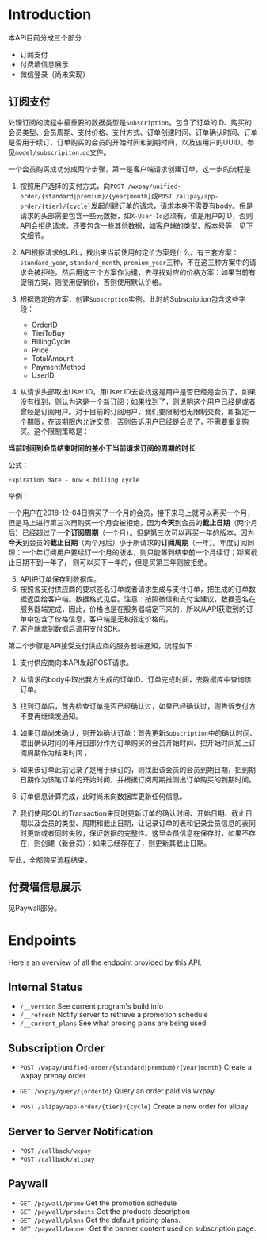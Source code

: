 # Introduction

本API目前分成三个部分：

* 订阅支付
* 付费墙信息展示
* 微信登录（尚未实现）

## 订阅支付

处理订阅的流程中最重要的数据类型是`Subscription`，包含了订单的ID、购买的会员类型、会员周期、支付价格、支付方式、订单创建时间、订单确认时间、订单是否用于续订、订单购买的会员的开始时间和到期时间，以及该用户的UUID。参见`model/subscripiton.go`文件。

一个会员购买成功分成两个步骤，第一是客户端请求创建订单，这一步的流程是

1. 按照用户选择的支付方式，向`POST /wxpay/unified-order/{standard|premium}/{year|month}`或`POST /alipay/app-order/{tier}/{cycle}`发起创建订单的请求，请求本身不需要有body。但是请求的头部需要包含一些元数据，如`X-User-Id`必须有，值是用户的ID，否则API会拒绝请求。还要包含一些其他数据，如客户端的类型、版本号等，见下文细节。

2. API根据请求的URL，找出来当前使用的定价方案是什么。有三套方案：`standard_year`, `standard_month`, `premium_year`三种，不在这三种方案中的请求会被拒绝。然后用这三个方案作为键，去寻找对应的价格方案：如果当前有促销方案，则使用促销价，否则使用默认价格。

3. 根据选定的方案，创建`Subscrption`实例。此时的Subscription包含这些字段：
    * OrderID
    * TierToBuy
    * BillingCycle
    * Price
    * TotalAmount
    * PaymentMethod
    * UserID

4. 从请求头部取出User ID，用User ID去查找这是用户是否已经是会员了。如果没有找到，则认为这是一个新订阅；如果找到了，则说明这个用户已经是或者曾经是订阅用户。对于目前的订阅用户，我们要限制他无限制交费，即指定一个期限，在该期限内允许交费，否则告诉用户已经是会员了，不需要重复购买。这个限制策略是：
   
**当前时间到会员结束时间的差小于当前请求订阅的周期的时长**

公式：
```
Expiration date - now < billing cycle
```

举例：

一个用户在2018-12-04日购买了一个月的会员，接下来马上就可以再买一个月，但是马上进行第三次再购买一个月会被拒绝，因为**今天**到会员的**截止日期**（两个月后）已经超过了**一个订阅周期**（一个月）。但是第三次可以再买一年的版本，因为**今天**到会员的**截止日期**（两个月后）小于所请求的**订阅周期**（一年）。年度订阅同理：一个年订阅用户要续订一个月的版本，则只能等到结束前一个月续订；距离截止日期不到一年了， 则可以买下一年的，但是买第三年则被拒绝。

5. API把订单保存到数据库。
6. 按照各支付供应商的要求签名订单或者请求生成与支付订单，把生成的订单数据返回给客户端。数据格式见后。注意：按照微信和支付宝建议，数据签名在服务器端完成，因此，价格也是在服务器端定下来的，所以从API获取到的订单中包含了价格信息，客户端是无权指定价格的。
7. 客户端拿到数据后调用支付SDK。

第二个步骤是API接受支付供应商的服务器端通知，流程如下：

1. 支付供应商向本API发起POST请求。
   
2. 从请求的body中取出我方生成的订单ID、订单完成时间，去数据库中查询该订单。
   
3. 找到订单后，首先检查订单是否已经确认过，如果已经确认过，则告诉支付方不要再继续发通知。
   
4. 如果订单尚未确认，则开始确认订单：首先更新`Subscription`中的确认时间、取出确认时间的年月日部分作为订单购买的会员开始时间、把开始时间加上订阅周期作为结束时间；
   
5. 如果该订单此前记录了是用于续订的，则找出该会员的会员到期日期，把到期日期作为该笔订单的开始时间，并根据订阅周期推测出订单购买的到期时间。
   
6. 订单信息计算完成，此时尚未向数据库更新任何信息。
7. 我们使用SQL的Transaction来同时更新订单的确认时间、开始日期、截止日期以及会员的类型、周期和截止日期，让记录订单的表和记录会员信息的表同时更新或者同时失败，保证数据的完整性。这里会员信息在保存时，如果不存在，则创建（新会员）；如果已经存在了，则更新其截止日期。

至此，全部购买流程结束。

## 付费墙信息展示

见Paywall部分。

# Endpoints

Here's an overview of all the endpoint provided by this API.

## Internal Status
* `/__version` See current program's build info
* `/__refresh` Notify server to retrieve a promotion schedule
* `/__current_plans` See what procing plans are being used.

## Subscription Order
* `POST /wxpay/unified-order/{standard|premium}/{year|month}` Create a wxpay prepay order
* `GET /wxpay/query/{orderId}` Query an order paid via wxpay

* `POST /alipay/app-order/{tier}/{cycle}` Create a new order for alipay

## Server to Server Notification
* `POST /callback/wxpay`
* `POST /callback/alipay`

## Paywall
* `GET /paywall/promo` Get the promotion schedule
* `GET /paywall/products` Get the products description
* `GET /paywall/plans` Get the default pricing plans.
* `GET /paywall/banner` Get the banner content used on subscription page.